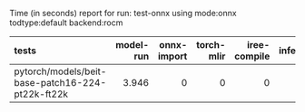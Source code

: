 Time (in seconds) report for run: test-onnx using mode:onnx todtype:default backend:rocm

| tests                                            |   model-run |   onnx-import |   torch-mlir |   iree-compile |   inference |
|:-------------------------------------------------|------------:|--------------:|-------------:|---------------:|------------:|
| pytorch/models/beit-base-patch16-224-pt22k-ft22k |       3.946 |             0 |            0 |              0 |           0 |
